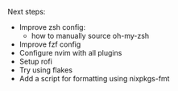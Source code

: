 Next steps:

- Improve zsh config:
    - how to manually source oh-my-zsh
- Improve fzf config
- Configure nvim with all plugins
- Setup rofi
- Try using flakes
- Add a script for formatting using nixpkgs-fmt

